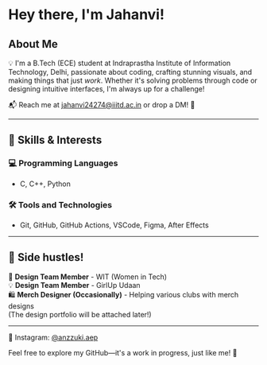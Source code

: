 # Hey there, I'm Jahanvi! 

## About Me
💡 I'm a B.Tech (ECE) student at Indraprastha Institute of Information Technology, Delhi, passionate about coding, crafting stunning visuals, and making things that just *work*. Whether it's solving problems through code or designing intuitive interfaces, I'm always up for a challenge!  

📬 Reach me at jahanvi24274@iiitd.ac.in or drop a DM! 🚀

---

## 🚀 Skills & Interests

### 💻 Programming Languages
- C, C++, Python  

### 🛠️ Tools and Technologies
- Git, GitHub, GitHub Actions, VSCode, Figma, After Effects  

---

## 🎨 Side hustles!
🎨 **Design Team Member** - WIT (Women in Tech)  
💡 **Design Team Member** - GirlUp Udaan  
🛍️ **Merch Designer (Occasionally)** - Helping various clubs with merch designs  
(The design portfolio will be attached later!)

---

📸 Instagram: [@anzzuki.aep](https://www.instagram.com/anzzuki.aep/)

Feel free to explore my GitHub—it's a work in progress, just like me! 🚀




